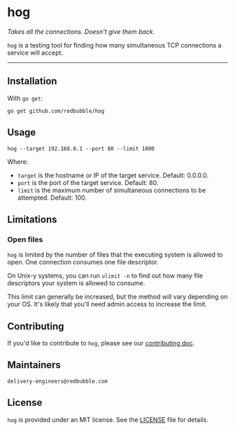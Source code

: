 # hog

*Takes all the connections. Doesn't give them back.*

`hog` is a testing tool for finding how many simultaneous TCP connections a
service will accept.

- - - - - -

## Installation

With `go get`:

```
go get github.com/redbubble/hog
```

## Usage

```
hog --target 192.168.0.1 --port 80 --limit 1000
```

Where:

* `target` is the hostname or IP of the target service. Default: 0.0.0.0.
* `port` is the port of the target service. Default: 80.
* `limit` is the maximum number of simultaneous connections to be attempted. Default: 100.

## Limitations

### Open files

`hog` is limited by the number of files that the executing system is allowed to
open. One connection consumes one file descriptor.

On Unix-y systems, you can run `ulimit -n` to find out how many file descriptors
your system is allowed to consume.

This limit can generally be increased, but the method will vary depending on
your OS. It's likely that you'll need admin access to increase the limit.

## Contributing

If you'd like to contribute to `hog`, please see our [contributing doc](CONTRIBUTING.md).

## Maintainers

    delivery-engineers@redbubble.com

## License

`hog` is provided under an MIT license. See the [LICENSE](https://github.com/redbubble/hog/blob/master/LICENSE) file for
details.
